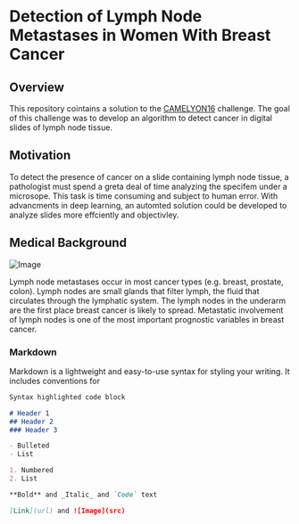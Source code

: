 # Detection of Lymph Node Metastases in Women With Breast Cancer

## Overview

This repository cointains a solution to the [CAMELYON16](https://camelyon16.grand-challenge.org/Home/) challenge. The goal of this challenge was to develop an algorithm to detect cancer in digital slides of lymph node tissue.

## Motivation

To detect the presence of cancer on a slide containing lymph node tissue, a pathologist must spend a greta deal of time analyzing the specifem under a microsope. This task is time consuming and subject to human error. With advancments in deep learning, an automted solution could be developed to analyze slides more effciently and objectivley. 

## Medical Background

![Image](https://grand-challenge-public-prod.s3.amazonaws.com/f/challenge/65/5ec25408-41fb-4075-a95f-4e855caee0c3/lymphNode.png)

Lymph node metastases occur in most cancer types (e.g. breast, prostate, colon). Lymph nodes are small glands that filter lymph, the fluid that circulates through the lymphatic system. The lymph nodes in the underarm are the first place breast cancer is likely to spread. Metastatic involvement of lymph nodes is one of the most important prognostic variables in breast cancer. 




### Markdown

Markdown is a lightweight and easy-to-use syntax for styling your writing. It includes conventions for

```markdown
Syntax highlighted code block

# Header 1
## Header 2
### Header 3

- Bulleted
- List

1. Numbered
2. List

**Bold** and _Italic_ and `Code` text

[Link](url) and ![Image](src)
```



